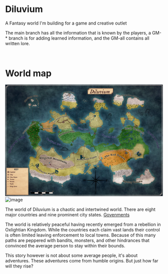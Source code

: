 # Diluvium

A Fantasy world I'm building for a game and creative outlet


<p>The main branch has all the information that is known by the players, a GM-* branch is for adding learned information, and the GM-all contains all written lore.</p><br>

# World map

![image](https://github.com/Mdstemm/Diluvium/blob/main/Image%20storage/map-landmass-biomes-citys-paths.jpeg)
![image](https://github.com/Mdstemm/Diluvium/blob/main/Image%20storage/teritory-map.png)

<p>The world of Diluvium is a chaotic and intertwined world. There are eight major countries and nine prominent city states. <a href="https://github.com/Mdstemm/Diluvium/tree/main/0-World%20Lore%2C%20People%2C%20and%20places/Governments"> Govenments</a>
</p>

<p>
The world is relatively peaceful having recently emerged from a rebellion in Oxlightian Kingdom. While the countries each claim vast lands their control is often limited leaving enforcement to local towns. Because of this many paths are peppered with bandits, monsters, and other hindrances that convinced the average person to stay within their bounds. 
</p>
<p>This story however is not about some average people, it's about adventures. These adventures come from humble origins. But just how far will they rise?</p>
